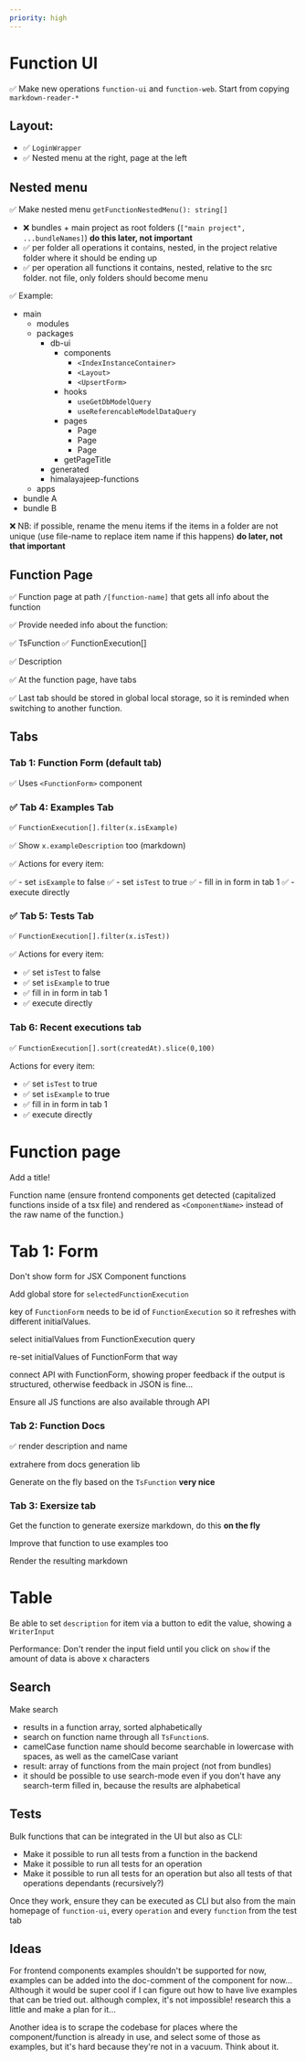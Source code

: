 ```yaml
---
priority: high
---
```

# Function UI

✅ Make new operations `function-ui` and `function-web`. Start from copying `markdown-reader-*`

## Layout:

- ✅ `LoginWrapper`
- ✅ Nested menu at the right, page at the left

## Nested menu

✅ Make nested menu `getFunctionNestedMenu(): string[]`

- ❌ bundles + main project as root folders (`["main project", ...bundleNames]`) **do this later, not important**
- ✅ per folder all operations it contains, nested, in the project relative folder where it should be ending up
- ✅ per operation all functions it contains, nested, relative to the src folder. not file, only folders should become menu

✅ Example:

- main
  - modules
  - packages
    - db-ui
      - components
        - `<IndexInstanceContainer>`
        - `<Layout>`
        - `<UpsertForm>`
      - hooks
        - `useGetDbModelQuery`
        - `useReferencableModelDataQuery`
      - pages
        - Page
        - Page
        - Page
      - getPageTitle
    - generated
    - himalayajeep-functions
  - apps
- bundle A
- bundle B

❌ NB: if possible, rename the menu items if the items in a folder are not unique (use file-name to replace item name if this happens) **do later, not that important**

## Function Page

✅ Function page at path `/[function-name]` that gets all info about the function

✅ Provide needed info about the function:

✅ TsFunction
✅ FunctionExecution[]

✅ Description

✅ At the function page, have tabs

✅ Last tab should be stored in global local storage, so it is reminded when switching to another function.

## Tabs

### Tab 1: Function Form (default tab)

✅ Uses `<FunctionForm>` component

### ✅ Tab 4: Examples Tab

✅ `FunctionExecution[].filter(x.isExample)`

✅ Show `x.exampleDescription` too (markdown)

✅ Actions for every item:

✅ - set `isExample` to false
✅ - set `isTest` to true
✅ - fill in in form in tab 1
✅ - execute directly

### ✅ Tab 5: Tests Tab

✅ `FunctionExecution[].filter(x.isTest))`

✅ Actions for every item:

- ✅ set `isTest` to false
- ✅ set `isExample` to true
- ✅ fill in in form in tab 1
- ✅ execute directly

### Tab 6: Recent executions tab

✅ `FunctionExecution[].sort(createdAt).slice(0,100)`

Actions for every item:

- ✅ set `isTest` to true
- ✅ set `isExample` to true
- ✅ fill in in form in tab 1
- ✅ execute directly

# Function page

Add a title!

Function name (ensure frontend components get detected (capitalized functions inside of a tsx file) and rendered as `<ComponentName>` instead of the raw name of the function.)

# Tab 1: Form

Don't show form for JSX Component functions

Add global store for `selectedFunctionExecution`

key of `FunctionForm` needs to be id of `FunctionExecution` so it refreshes with different initialValues.

select initialValues from FunctionExecution query

re-set initialValues of FunctionForm that way

connect API with FunctionForm, showing proper feedback if the output is structured, otherwise feedback in JSON is fine...

Ensure all JS functions are also available through API

### Tab 2: Function Docs

✅ render description and name

extrahere from docs generation lib

Generate on the fly based on the `TsFunction` **very nice**

### Tab 3: Exersize tab

Get the function to generate exersize markdown, do this **on the fly**

Improve that function to use examples too

Render the resulting markdown

# Table

Be able to set `description` for item via a button to edit the value, showing a `WriterInput`

Performance: Don't render the input field until you click on `show` if the amount of data is above x characters

## Search

Make search

- results in a function array, sorted alphabetically
- search on function name through all `TsFunction`s.
- camelCase function name should become searchable in lowercase with spaces, as well as the camelCase variant
- result: array of functions from the main project (not from bundles)
- it should be possible to use search-mode even if you don't have any search-term filled in, because the results are alphabetical

## Tests

Bulk functions that can be integrated in the UI but also as CLI:

- Make it possible to run all tests from a function in the backend
- Make it possible to run all tests for an operation
- Make it possible to run all tests for an operation but also all tests of that operations dependants (recursively?)

Once they work, ensure they can be executed as CLI but also from the main homepage of `function-ui`, every `operation` and every `function` from the test tab

## Ideas

For frontend components examples shouldn't be supported for now, examples can be added into the doc-comment of the component for now... Although it would be super cool if I can figure out how to have live examples that can be tried out. although complex, it's not impossible! research this a little and make a plan for it...

Another idea is to scrape the codebase for places where the component/function is already in use, and select some of those as examples, but it's hard because they're not in a vacuum. Think about it.
